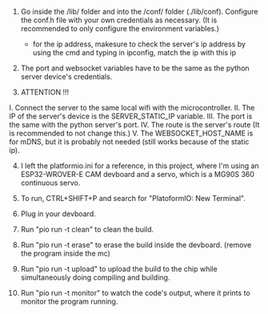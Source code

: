 1. Go inside the /lib/ folder and into the /conf/ folder (./lib/conf). Configure the conf.h file with your own credentials as necessary. (It is recommended to only configure the environment variables.)
    * for the ip address, makesure to check the server's ip address by using the cmd and typing in ipconfig, match the ip with this ip

2. The port and websocket variables have to be the same as the python server device's credentials.

3. ATTENTION !!!

I. Connect the server to the same local wifi with the microcontroller.
II. The IP of the server's device is the SERVER_STATIC_IP variable.
III. The port is the same with the python server's port.
IV. The route is the server's route (It is recommended to not change this.)
V. The WEBSOCKET_HOST_NAME is for mDNS, but it is probably not needed (still works because of the static ip).

4. I left the platformio.ini for a reference, in this project, where I'm using an ESP32-WROVER-E CAM devboard and a servo, which is a MG90S 360 continuous servo.

5. To run, CTRL+SHIFT+P and search for "PlatoformIO: New Terminal".

6. Plug in your devboard.

7. Run "pio run -t clean" to clean the build.

8. Run "pio run -t erase" to erase the build inside the devboard. (remove the program inside the mc)

9. Run "pio run -t upload" to upload the build to the chip while simultaneously doing compiling and building.

10. Run "pio run -t monitor" to watch the code's output, where it prints to monitor the program running.